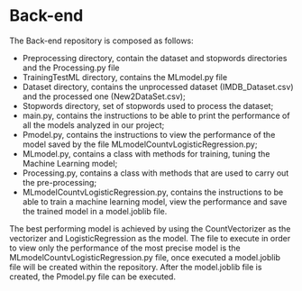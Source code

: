 # Back-end
 
The Back-end repository is composed as follows:

- Preprocessing directory, contain the dataset and stopwords directories and the Processing.py file
- TrainingTestML directory, contains the MLmodel.py file
- Dataset directory, contains the unprocessed dataset (IMDB_Dataset.csv) and the processed one (New2DataSet.csv);
- Stopwords directory, set of stopwords used to process the dataset;
- main.py, contains the instructions to be able to print the performance of all the models analyzed in our project;
- Pmodel.py, contains the instructions to view the performance of the model saved by the file MLmodelCountvLogisticRegression.py;
- MLmodel.py, contains a class with methods for training, tuning the Machine Learning model;
- Processing.py, contains a class with methods that are used to carry out the pre-processing;
- MLmodelCountvLogisticRegression.py, contains the instructions to be able to train a machine learning model, view the performance and save the trained model in a model.joblib file.

The best performing model is achieved by using the CountVectorizer as the vectorizer and LogisticRegression as the model. 
The file to execute in order to view only the performance of the most precise model is the MLmodelCountvLogisticRegression.py file, once executed a model.joblib file will be created within the repository. 
After the model.joblib file is created, the Pmodel.py file can be executed.



